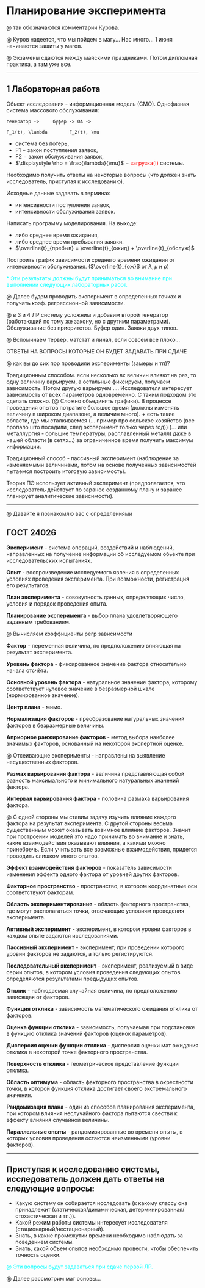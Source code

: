# Планирование эксперимента

@ так обозначаются комментарии Курова.

@ Куров надеется, что мы пойдем в магу... Нас много... 1 июня начинаются защиты у магов.

@ Экзамены сдаются между майскими праздниками. Потом дипломная практика, а там уже все.

---

## 1 Лабораторная работа

Обьект исследования - информационная модель (СМО). Однофазная система массового обслуживания:

```
генератор ->     буфер -> ОА ->

F_1(t), \lambda        F_2(t), \mu
```

- система без потерь,
- F1 $-$ закон поступления заявок,
- F2 $-$ закон обслуживания заявок,
- $\displaystyle \rho = \frac{\lambda}{\mu}$ $-$ <span style="color:red">загрузка(!)</span> системы.

Необходимо получить ответы на некоторые вопросы (что должен знать исследователь, приступая к исследованию).

Исходные данные задавать в терминах

- интенсивности поступления заявок,
- интенсивности обслуживания заявок.

Написать программу моделирования. На выходе:

- либо среднее время ожидания,
- либо среднее время пребывания заявки.
- $\overline{t}_{пребыв} = \overline{t}_{ожид} + \overline{t}_{обслуж}$

Построить график зависимости среднего времени ожидания от интенсивности обслуживания. ($\overline{t}_{ож}$ от $\lambda,\mu$ и $\rho$)

<span style="color:cyan">* Эти результаты должны будут приниматься во внимание при выполнении следующих лабораторных работ.</span>

@ Далее будем проводить эксперимент в определенных точках и получать коэф. регрессионной зависимости.

@ в 3 и 4 ЛР систему усложним и добавим второй генератор (работающий по тому же закону, но с другими параметрами). Обслуживание без приоритетов. Буфер один. Заявки двух типов.

@ Вспоминаем тервер, матстат и линал, если совсем все плохо...

ОТВЕТЫ НА ВОПРОСЫ КОТОРЫЕ ОН БУДЕТ ЗАДАВАТЬ ПРИ СДАЧЕ

@ как вы до сих пор проводили эксперименты (замеры и тп)?

Традиционным способом. если несколько вх величин влияют на рез, то одну величину варьируем, а остальные фиксируем, получаем зависимость. Потом другую варьируем .... Исследователя интересует зависимость от всех параметров одновременно. С таким подходом это сделать сложно. (@ Сложно обьединять графики). В процессе проведения опытов потратите большое время (должны изменять величину в широком диапазоне, а величин много). + есть такие области, где мы сталкиваемся (... пример про сельское хозяйство (все пропало што посадили, след эксперимент только через год)) (... или металлургия - большие температуры, расплавленный металл) даже в нашей области (в сетях...) за ограниченное время получить максимум информации. 

Традиционный способ - пассивный эксперимент (наблюдение за изменяемыми величинами, потом на основе полученных зависимостей пытаемся построить итоговую зависимость).

Теория ПЭ использует активный эксперимент (предполагается, что исследователь действует по заранее созданному плану и заранее планирует аналитические зависимости).

---

@ Давайте я познакомлю вас с определениями

## ГОСТ  24026

**Эксперимент** - система операций, воздействий и наблюдений, направленных на получение информации об исследуемом обьекте при исследовательских испытаниях.

**Опыт** - воспроизведение исследуемого явления в определенных условиях проведения эксперимента. При возможности, регистрация его результатов.

**План эксперимента** - совокупность данных, определяющих число, условия и порядок проведения опыта.

**Планирование эксперимента** - выбор плана удовлетворяющего заданным требованиям.

@ Вычисляем коэффициенты регр зависимости

**Фактор** - переменная величина, по предположению влияющая на результат эксперимента.

**Уровень фактора** - фиксированное значение фактора относительно начала отсчёта.

**Основной уровень фактора** - натуральное значение фактора, которому соответствует нулевое значение в безразмерной шкале (нормированное значение).

**Центр плана** - мимо.

**Нормализация факторов** - преобразование натуральных значений факторов в безразмерные величины.

**Априорное ранжирование факторов** - метод выбора наиболее значимых факторов, основанный на некоторой экспертной оценке.

@ Отсеивающие эксперименты - направлены на выявление несущественных факторов.

**Размах варьирования фактора** - величина представляющая собой разность максимального и минимального натуральных значений фактора.

**Интервал варьирования фактора** - половина размаха варьирования фактора.

@ С одной стороны мы ставим задачу изучить влияние каждого фактора на результат эксперимента. С другой стороны весьма существенным может оказывать взаимное влияние факторов. Значит при построении моделей это надо принимать во внимание и знать, какие взаимодействия оказывают влияния, а какими можно принебречь. Если учитывать все возможные взаимодействия, придется проводить слишком много опытов.

**Эффект взаимодействия факторов** - показатель зависимости изменения эффекта одного фактора от уровней других факторов.

**Факторное пространство** - пространство, в котором координатные оси соответствуют факторам.

**Область экспериментирования** - область факторного пространства, где могут располагаться точки, отвечающие условиям проведения эксперимента.

**Активный эксперимент** - эксперимент, в котором уровни факторов в каждом опыте задаются исследованиями.

**Пассивный эксперимент** - эксперимент, при проведении которого уровни факторов не задаются, а только регистируются.

**Последовательный эксперимент** - эксперимент, реализуемый в виде серии опытов, в котором условия проведения следующих опытов определяются результатами предыдущих опытов.

**Отклик** - наблюдаемая случайная величина, по предположению зависящая от факторов.

**Функция отклика** - зависимость математического ожидания отклика от факторов.

**Оценка функции отклика** - зависимость, получаемая при подстановке в функцию отклика значений факторов (оценок параметров).

**Дисперсия оценки функции отклика** - дисперсия оценки мат ожидания отклика в некоторой точке факторного пространства.

**Поверхность отклика** - геометрическое представление функции отклика.

**Область оптимума** - область факторного пространства в окрестности точки, в которой функция отклика достигает своего экстремального значения.

**Рандомизация плана** - один из способов планирования эксперимента, при котором влияния неслучайного фактора пытаются свестви к эффекту влияния случайной величины.

**Параллельные опыты** - рандомизированные во времени опыты, в которых условия проведения остаются неизменными (уровни факторов).

---

## Приступая к исследованию системы, исследователь должен дать ответы на следующие вопросы:

- Какую систему он собирается исследовать (к какому классу она принадлежит (статическая/динамическая, детерминированная/стохастическая и тп.)).
- Какой режим работы системы интересует исследователя (стационарный/нестационарный).
- Знать, в какие промежутки времени необходимо наблюдать за поведением системы.
- Знать, какой объем опытов необходимо провести, чтобы обеспечить точность оценки.

<span style="color:cyan">@ Эти вопросы будут задаваться при сдаче первой ЛР.</span>

@ Далее рассмотрим мат основы...

